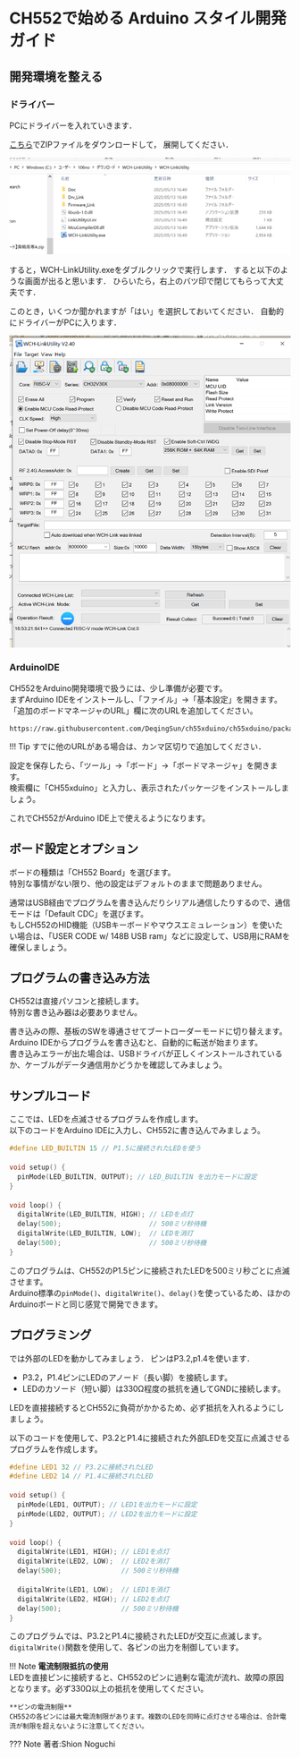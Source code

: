 # CH552で始める Arduino スタイル開発ガイド

## 開発環境を整える
### ドライバー
PCにドライバーを入れていきます．

[こちら](https://www.wch.cn/download/file?id=418)でZIPファイルをダウンロードして，
展開してください．

![alt text](image.png)

すると，WCH-LinkUtility.exeをダブルクリックで実行します．
すると以下のような画面が出ると思います．
ひらいたら，右上のバツ印で閉じてもらって大丈夫です．

このとき，いくつか聞かれますが「はい」を選択しておいてください．
自動的にドライバーがPCに入ります．

![alt text](image-1.png)

### ArduinoIDE
CH552をArduino開発環境で扱うには、少し準備が必要です。  
まずArduino IDEをインストールし、「ファイル」→「基本設定」を開きます。  
「追加のボードマネージャのURL」欄に次のURLを追加してください。

```
https://raw.githubusercontent.com/DeqingSun/ch55xduino/ch55xduino/package_ch55xduino_mcs51_index.json
```

!!! Tip
    すでに他のURLがある場合は、カンマ区切りで追加してください．

設定を保存したら、「ツール」→「ボード」→「ボードマネージャ」を開きます。  
検索欄に「CH55xduino」と入力し、表示されたパッケージをインストールしましょう。

これでCH552がArduino IDE上で使えるようになります。


## ボード設定とオプション

ボードの種類は「CH552 Board」を選びます。  
特別な事情がない限り、他の設定はデフォルトのままで問題ありません。

通常はUSB経由でプログラムを書き込んだりシリアル通信したりするので、通信モードは「Default CDC」を選びます。  
もしCH552のHID機能（USBキーボードやマウスエミュレーション）を使いたい場合は、「USER CODE w/ 148B USB ram」などに設定して、USB用にRAMを確保しましょう。

## プログラムの書き込み方法

CH552は直接パソコンと接続します。  
特別な書き込み器は必要ありません。

書き込みの際、基板のSWを導通させてブートローダーモードに切り替えます。Arduino IDEからプログラムを書き込むと、自動的に転送が始まります。  
書き込みエラーが出た場合は、USBドライバが正しくインストールされているか、ケーブルがデータ通信用かどうかを確認してみましょう。

## サンプルコード

ここでは、LEDを点滅させるプログラムを作成します。  
以下のコードをArduino IDEに入力し、CH552に書き込んでみましょう。

```cpp
#define LED_BUILTIN 15 // P1.5に接続されたLEDを使う

void setup() {
  pinMode(LED_BUILTIN, OUTPUT); // LED_BUILTIN を出力モードに設定
}

void loop() {
  digitalWrite(LED_BUILTIN, HIGH); // LEDを点灯
  delay(500);                      // 500ミリ秒待機
  digitalWrite(LED_BUILTIN, LOW);  // LEDを消灯
  delay(500);                      // 500ミリ秒待機
}
```

このプログラムは、CH552のP1.5ピンに接続されたLEDを500ミリ秒ごとに点滅させます。  
Arduino標準の`pinMode()`、`digitalWrite()`、`delay()`を使っているため、ほかのArduinoボードと同じ感覚で開発できます。

## プログラミング

では外部のLEDを動かしてみましょう．
ピンはP3.2,p1.4を使います．

- P3.2，P1.4ピンにLEDのアノード（長い脚）を接続します。
- LEDのカソード（短い脚）は330Ω程度の抵抗を通してGNDに接続します。

LEDを直接接続するとCH552に負荷がかかるため、必ず抵抗を入れるようにしましょう。


以下のコードを使用して、P3.2とP1.4に接続された外部LEDを交互に点滅させるプログラムを作成します。

```cpp
#define LED1 32 // P3.2に接続されたLED
#define LED2 14 // P1.4に接続されたLED

void setup() {
  pinMode(LED1, OUTPUT); // LED1を出力モードに設定
  pinMode(LED2, OUTPUT); // LED2を出力モードに設定
}

void loop() {
  digitalWrite(LED1, HIGH); // LED1を点灯
  digitalWrite(LED2, LOW);  // LED2を消灯
  delay(500);               // 500ミリ秒待機

  digitalWrite(LED1, LOW);  // LED1を消灯
  digitalWrite(LED2, HIGH); // LED2を点灯
  delay(500);               // 500ミリ秒待機
}
```

このプログラムでは、P3.2とP1.4に接続されたLEDが交互に点滅します。  
`digitalWrite()`関数を使用して、各ピンの出力を制御しています。

!!! Note
    **電流制限抵抗の使用**  
    LEDを直接ピンに接続すると、CH552のピンに過剰な電流が流れ、故障の原因となります。必ず330Ω以上の抵抗を使用してください。

    **ピンの電流制限**  
    CH552の各ピンには最大電流制限があります。複数のLEDを同時に点灯させる場合は、合計電流が制限を超えないように注意してください。


??? Note
    著者:Shion Noguchi
